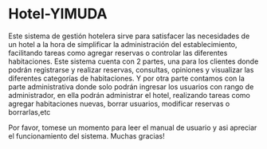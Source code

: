 # Hotel-YIMUDA
Este sistema de gestión hotelera sirve para satisfacer las necesidades de un hotel a la hora de simplificar la administración del establecimiento, facilitando tareas como agregar reservas o controlar las diferentes habitaciones. Este sistema cuenta con 2 partes, una para los clientes donde podrán registrarse y realizar reservas, consultas, opiniones y visualizar las diferentes categorías de habitaciones. Y por otra parte contamos con la parte administrativa donde solo podrán ingresar los usuarios con rango de administrador, en ella podrán administrar el hotel, realizando tareas como agregar habitaciones nuevas, borrar usuarios, modificar reservas o borrarlas,etc


Por favor, tomese un momento para leer el manual de usuario y asi apreciar el funcionamiento del sistema. Muchas gracias!
